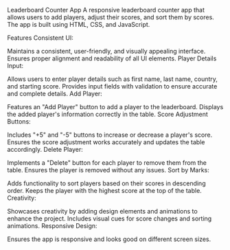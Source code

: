Leaderboard Counter App
A responsive leaderboard counter app that allows users to add players, adjust their scores, and sort them by scores. The app is built using HTML, CSS, and JavaScript.

Features
Consistent UI:

Maintains a consistent, user-friendly, and visually appealing interface.
Ensures proper alignment and readability of all UI elements.
Player Details Input:

Allows users to enter player details such as first name, last name, country, and starting score.
Provides input fields with validation to ensure accurate and complete details.
Add Player:

Features an "Add Player" button to add a player to the leaderboard.
Displays the added player's information correctly in the table.
Score Adjustment Buttons:

Includes "+5" and "-5" buttons to increase or decrease a player's score.
Ensures the score adjustment works accurately and updates the table accordingly.
Delete Player:

Implements a "Delete" button for each player to remove them from the table.
Ensures the player is removed without any issues.
Sort by Marks:

Adds functionality to sort players based on their scores in descending order.
Keeps the player with the highest score at the top of the table.
Creativity:

Showcases creativity by adding design elements and animations to enhance the project.
Includes visual cues for score changes and sorting animations.
Responsive Design:

Ensures the app is responsive and looks good on different screen sizes.
